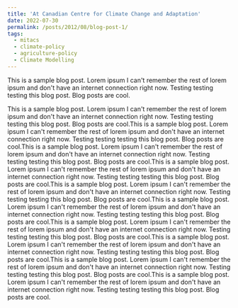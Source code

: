 ```yaml
---
title: 'At Canadian Centre for Climate Change and Adaptation'
date: 2022-07-30
permalink: /posts/2012/08/blog-post-1/
tags:
  - mitacs
  - climate-policy
  - agriculture-policy
  - Climate Modelling
---
```


This is a sample blog post. Lorem ipsum I can't remember the rest of lorem ipsum and don't have an internet connection right now. Testing testing testing this blog post. Blog posts are cool.

This is a sample blog post. Lorem ipsum I can't remember the rest of lorem ipsum and don't have an internet connection right now. Testing testing testing this blog post. Blog posts are cool.This is a sample blog post. Lorem ipsum I can't remember the rest of lorem ipsum and don't have an internet connection right now. Testing testing testing this blog post. Blog posts are cool.This is a sample blog post. Lorem ipsum I can't remember the rest of lorem ipsum and don't have an internet connection right now. Testing testing testing this blog post. Blog posts are cool.This is a sample blog post. Lorem ipsum I can't remember the rest of lorem ipsum and don't have an internet connection right now. Testing testing testing this blog post. Blog posts are cool.This is a sample blog post. Lorem ipsum I can't remember the rest of lorem ipsum and don't have an internet connection right now. Testing testing testing this blog post. Blog posts are cool.This is a sample blog post. Lorem ipsum I can't remember the rest of lorem ipsum and don't have an internet connection right now. Testing testing testing this blog post. Blog posts are cool.This is a sample blog post. Lorem ipsum I can't remember the rest of lorem ipsum and don't have an internet connection right now. Testing testing testing this blog post. Blog posts are cool.This is a sample blog post. Lorem ipsum I can't remember the rest of lorem ipsum and don't have an internet connection right now. Testing testing testing this blog post. Blog posts are cool.This is a sample blog post. Lorem ipsum I can't remember the rest of lorem ipsum and don't have an internet connection right now. Testing testing testing this blog post. Blog posts are cool.This is a sample blog post. Lorem ipsum I can't remember the rest of lorem ipsum and don't have an internet connection right now. Testing testing testing this blog post. Blog posts are cool.